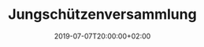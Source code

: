 ---
title: "Jungschützenversammlung"
publishdate: 2019-01-08T08:00:00+01:00
date: 2019-07-07T20:00:00+02:00
location: Gleis
draft: false
outputs:
- html
- calendar
---